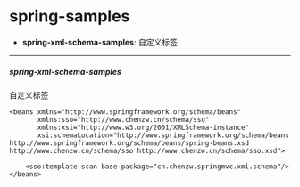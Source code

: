 # spring-samples


- **spring-xml-schema-samples**: 自定义标签


---
##### spring-xml-schema-samples

自定义标签

```
<beans xmlns="http://www.springframework.org/schema/beans"
       xmlns:sso="http://www.chenzw.cn/schema/sso"
       xmlns:xsi="http://www.w3.org/2001/XMLSchema-instance"
       xsi:schemaLocation="http://www.springframework.org/schema/beans http://www.springframework.org/schema/beans/spring-beans.xsd http://www.chenzw.cn/schema/sso http://www.chenzw.cn/schema/sso.xsd">

    <sso:template-scan base-package="cn.chenzw.springmvc.xml.schema"/>
</beans>
```